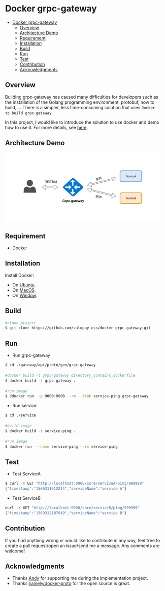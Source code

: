 # Docker grpc-gateway

- [Docker grpc-gateway](#Docker-grpc-gateway)
  - [Overview](#Overview)
  - [Architecture Demo](#Architecture-Demo)
  - [Requirement](#Requirement)
  - [Installation](#Installation)
  - [Build](#Build)
  - [Run](#Run)
  - [Test](#Test)
  - [Contribution](#Contribution)
  - [Acknowledgments](#Acknowledgments)

## Overview

Building grpc-gateway has caused many difficulties for developers such as the installation of the Golang programming environment, protobuf, how to build,.... There is a simpler, less time-consuming solution that uses `Docker to build grpc-gateway`.

In this project, I would like to introduce the solution to use docker and demo how to use it. For more details, see [here](https://medium.com/zalopay-engineering/docker-grpc-gateway-e2efbdcfe5c-e2efbdcfe5c).

## Architecture Demo

<p align="center">
  <img src="./images/model.png"/>
</p>

## Requirement

- Docker
  
## Installation

Install Docker:

- On [Ubuntu](https://docs.docker.com/install/linux/docker-ce/ubuntu/).
- On [MacOS](https://docs.docker.com/docker-for-mac/install/).
- On [Window](https://docs.docker.com/docker-for-windows/install/).
  
## Build

```sh
#clone project
$ git clone https://github.com/zalopay-oss/docker-grpc-gateway.git
```

## Run

- Run grpc-gateway
  
```sh
$ cd ./gateway/api/proto/gen/grpc-gateway

#docker build -t grpc-gateway directory_contains_dockerfile
$ docker build -t grpc-gateway .

#run image
$ ddocker run  -p 9000:9000 --rm --link service-ping grpc-gateway
```

- Run service
  
```sh
$ cd ./service

#build image
$ docker build -t service-ping .

#run image
$ docker run  --name service-ping --rm service-ping
```

## Test

- Test ServiceA
  
```sh
$ curl -X GET "http://localhost:9000/core/serviceA/ping/999999"
{"timestamp":"1560311912214","serviceName":"service A"}
```

- Test ServiceB

```sh
curl -X GET "http://localhost:9000/core/serviceB/ping/999999"
{"timestamp":"1560312187849","serviceName":"service B"}
```

## Contribution

If you find anything wrong or would like to contribute in any way, feel free to create a pull request/open an issue/send me a message. Any comments are welcome!

## Acknowledgments

- Thanks [Andy](https://github.com/anhldbk) for supporting me during the implementation project.
- Thanks [namely/docker-proto](https://github.com/namely/docker-protoc) for the open source is great.
